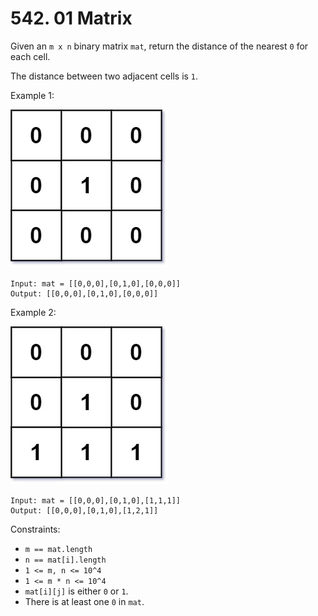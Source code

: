 # 542. 01 Matrix

Given an `m x n` binary matrix `mat`, return the distance of the nearest `0` for each cell.

The distance between two adjacent cells is `1`.

Example 1:

![](example_1.png)

    Input: mat = [[0,0,0],[0,1,0],[0,0,0]]
    Output: [[0,0,0],[0,1,0],[0,0,0]]

Example 2:

![](example_2.png)

    Input: mat = [[0,0,0],[0,1,0],[1,1,1]]
    Output: [[0,0,0],[0,1,0],[1,2,1]]

Constraints:

- `m == mat.length`
- `n == mat[i].length`
- `1 <= m, n <= 10^4`
- `1 <= m * n <= 10^4`
- `mat[i][j]` is either `0` or `1`.
- There is at least one `0` in `mat`.
